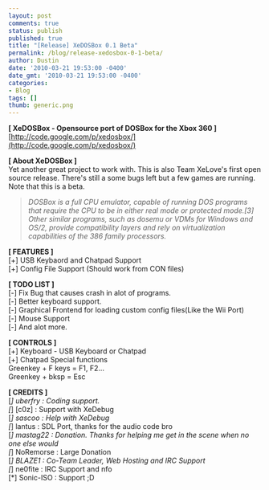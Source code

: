 ```yaml
---
layout: post
comments: true
status: publish
published: true
title: "[Release] XeDOSBox 0.1 Beta"
permalink: /blog/release-xedosbox-0-1-beta/
author: Dustin
date: '2010-03-21 19:53:00 -0400'
date_gmt: '2010-03-21 19:53:00 -0400'
categories:
- Blog
tags: []
thumb: generic.png
---
```

**[ XeDOSBox - Opensource port of DOSBox for the Xbox 360 ]**  
[http://code.google.com/p/xedosbox/](http://code.google.com/p/xedosbox/)

**[ About XeDOSBox ]**  
Yet another great project to work with. This is also Team XeLove's first open
source release. There's still a some bugs left but a few games are running. Note
that this is a beta.

> _DOSBox is a full CPU emulator, capable of running DOS programs that require
the CPU to be in either real mode or protected mode.[3] Other similar programs,
such as dosemu or VDMs for Windows and OS/2, provide compatibility layers and
rely on virtualization capabilities of the 386 family processors._

**[ FEATURES ]**  
[+] USB Keybaord and Chatpad Support  
[+] Config File Support (Should work from CON files)

**[ TODO LIST ]**  
[-] Fix Bug that causes crash in alot of programs.  
[-] Better keyboard support.  
[-] Graphical Frontend for loading custom config files(Like the Wii Port)  
[-] Mouse Support  
[-] And alot more.

**[ CONTROLS ]**  
[+] Keyboard - USB Keyboard or Chatpad  
[+] Chatpad Special functions  
Greenkey + F keys = F1, F2...  
Greenkey + bksp = Esc

**[ CREDITS ]**  
[*] uberfry : Coding support.  
[*] [c0z] : Support with XeDebug  
[*] sascoo : Help with XeDebug  
[*] lantus : SDL Port, thanks for the audio code bro  
[*] mastag22 : Donation. Thanks for helping me get in the scene when no one else would  
[*] NoRemorse : Large Donation  
[*] BLAZE1 : Co-Team Leader, Web Hosting and IRC Support  
[*] ne0fite : IRC Support and nfo  
[*] Sonic-ISO : Support ;D
